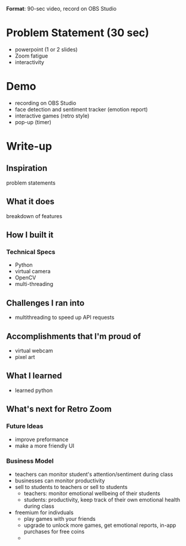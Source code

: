 **Format**: 90-sec video, record on OBS Studio

# Problem Statement (30 sec)
- powerpoint (1 or 2 slides)
- Zoom fatigue
- interactivity

# Demo
- recording on OBS Studio
- face detection and sentiment tracker (emotion report)
- interactive games (retro style)
- pop-up (timer)


# Write-up

## Inspiration

problem statements

## What it does

breakdown of features

## How I built it

### Technical Specs
- Python
- virtual camera
- OpenCV
- multi-threading


## Challenges I ran into
- multithreading to speed up API requests

## Accomplishments that I'm proud of

- virtual webcam
- pixel art

## What I learned
- learned python

## What's next for Retro Zoom

### Future Ideas
- improve preformance
- make a more friendly UI

### Business Model
- teachers can monitor student's attention/sentiment during class
- businesses can monitor productivity
- sell to students to teachers or sell to students
  - teachers: monitor emotional wellbeing of their students
  - students: productivity, keep track of their own emotional health during class
- freemium for indivduals
  - play games with your friends
  - upgrade to unlock more games, get emotional reports, in-app purchases for free coins
  - 
